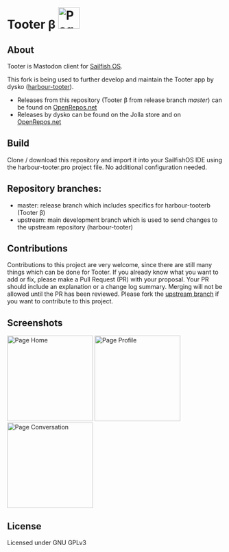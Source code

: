 # Tooter β <img width="50" title="Page Home" src="https://openrepos.net/sites/default/files/styles/thumbnail/public/packages/10743/icon-harbour-tooter.png">

## About
Tooter is Mastodon client for [Sailfish OS](https://sailfishos.org).

This fork is being used to further develop and maintain the Tooter app by dysko ([harbour-tooter](https://github.com/dysk0/harbour-tooter)). 

* Releases from this repository (Tooter β from release branch *master*) can be found on [OpenRepos.net](https://openrepos.net/content/molan/tooter-v)
* Releases by dysko can be found on the Jolla store and on [OpenRepos.net](https://openrepos.net/content/dysko/tooter)

## Build 
Clone / download this repository and import it into your SailfishOS IDE using the harbour-tooter.pro project file. No additional configuration needed. 

## Repository branches:
* master: release branch which includes specifics for harbour-tooterb (Tooter β)
* upstream: main development branch which is used to send changes to the upstream repository (harbour-tooter)

## Contributions
Contributions to this project are very welcome, since there are still many things which can be done for Tooter. If you already know what you want to add or fix, please make a Pull Request (PR) with your proposal. Your PR should include an explanation or a change log summary. Merging will not be allowed until the PR has been reviewed.
Please fork the [upstream branch](https://github.com/molan-git/harbour-tooter/tree/upstream) if you want to contribute to this project. 

## Screenshots
<img width="200" title="Page Home" src="https://telegra.ph/file/710bba46d9f818e0f88ab.png"> <img width="200" title="Page Profile" src="https://telegra.ph/file/c5b504f637c874861eeee.png"> <img width="200" title="Page Conversation" src="https://telegra.ph/file/c9584f8d68c89827c53e5.png"> 

## License
Licensed under GNU GPLv3
